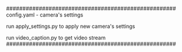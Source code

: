 ####################################################
config.yaml - camera's settings

run apply_settings.py to apply new camera's settings

run video_caption.py to get video stream
####################################################


